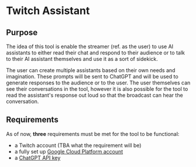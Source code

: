 # Twitch Assistant

## Purpose
The idea of this tool is enable the streamer (ref. as the user) to use AI assistants to either read their chat and respond to their
audience or to talk to their AI assistant themselves and use it as a sort of sidekick.

The user can create multiple assistants based on their own needs and imagination. These prompts 
will be sent to ChatGPT and will be used to generate responses to the audience or to the user. 
The user themselves can see their conversations in the tool, however it is also possible for the 
tool to read the assistant's response out loud so that the broadcast can hear the conversation.

## Requirements
As of now, **three** requirements must be met for the tool to be functional:

- a Twitch account (TBA what the requirement will be)
- a fully set up [Google Cloud Platform account](https://console.cloud.google.com/)
- a [ChatGPT API key](https://platform.openai.com/docs/guides/gpt)